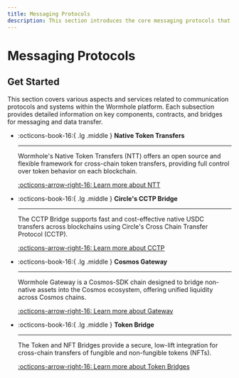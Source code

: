 ```yaml
---
title: Messaging Protocols
description: This section introduces the core messaging protocols that power seamless cross-chain communication and asset transfer within the Wormhole ecosystem.
---
```


# Messaging Protocols

## Get Started

This section covers various aspects and services related to communication protocols and systems within the Wormhole platform. Each subsection provides detailed information on key components, contracts, and bridges for messaging and data transfer.

<div class="grid cards" markdown>

-   :octicons-book-16:{ .lg .middle } **Native Token Transfers**

    ---

    Wormhole's Native Token Transfers (NTT) offers an open source and flexible framework for cross-chain token transfers, providing full control over token behavior on each blockchain.

    [:octicons-arrow-right-16: Learn more about NTT](/learn/messaging/native-token-transfers/)

-   :octicons-book-16:{ .lg .middle } **Circle's CCTP Bridge**

    ---

    The CCTP Bridge supports fast and cost-effective native USDC transfers across blockchains using Circle's Cross Chain Transfer Protocol (CCTP).

    [:octicons-arrow-right-16: Learn more about CCTP](/learn/messaging/cctp/)

-   :octicons-book-16:{ .lg .middle } **Cosmos Gateway**

    ---

    Wormhole Gateway is a Cosmos-SDK chain designed to bridge non-native assets into the Cosmos ecosystem, offering unified liquidity across Cosmos chains.

    [:octicons-arrow-right-16: Learn more about Gateway](/learn/messaging/gateway/)

-   :octicons-book-16:{ .lg .middle } **Token Bridge**

    ---

    The Token and NFT Bridges provide a secure, low-lift integration for cross-chain transfers of fungible and non-fungible tokens (NFTs).

    [:octicons-arrow-right-16: Learn more about Token Bridges](/learn/messaging/token-nft-bridge/)

</div>

